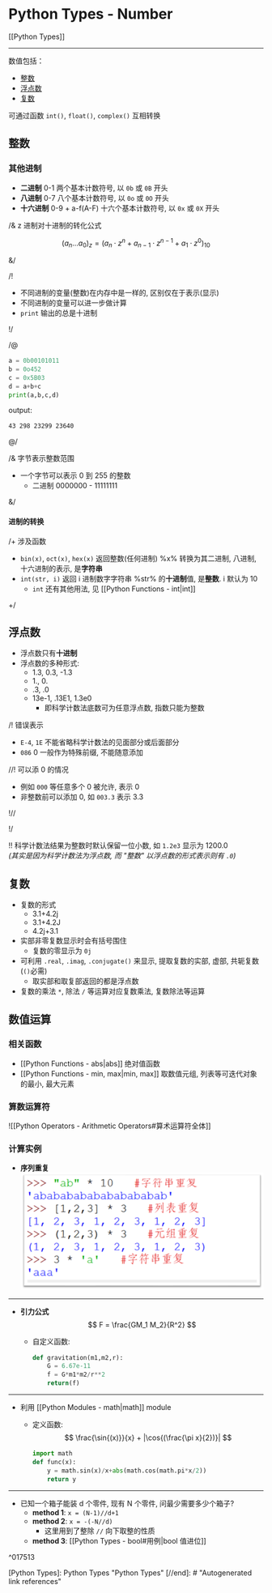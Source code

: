 # Python Types - Number

[[Python Types]]

---

数值包括：

* [整数](#整数)<!--noTOC-->
* [浮点数](#浮点数)
* [复数](#复数)

可通过函数 `int()`, `float()`, `complex()` 互相转换

## 整数

### 其他进制

* **二进制** 0-1 两个基本计数符号, 以 `0b` 或 `0B` 开头
* **八进制** 0-7 八个基本计数符号, 以 `0o` 或 `0O` 开头
* **十六进制** 0-9 + a-f(A-F) 十六个基本计数符号, 以 `0x` 或 `0X` 开头

/& z 进制对十进制的转化公式

$$ (a_n...a_0)_z = (a_n\cdot z^n + a_{n-1}\cdot z^{n-1} + a_1\cdot z^0)_{10} $$

&/

/!

* 不同进制的变量(整数)在内存中是一样的, 区别仅在于表示(显示)
* 不同进制的变量可以进一步做计算
* `print` 输出的总是十进制

!/

/@

```py
a = 0b00101011
b = 0o452
c = 0x5B03
d = a+b+c
print(a,b,c,d)
```

output:

```txt
43 298 23299 23640
```

@/

/& 字节表示整数范围

* 一个字节可以表示 0 到 255 的整数
    * 二进制 0000000 - 11111111

&/

#### 进制的转换

/+ 涉及函数

* `bin(x)`, `oct(x)`, `hex(x)` 返回整数(任何进制) %x% 转换为其二进制, 八进制, 十六进制的表示, 是**字符串**
* `int(str, i)` 返回 i 进制数字字符串 %str% 的**十进制**值, 是**整数**. i 默认为 10
    * `int` 还有其他用法, 见 [[Python Functions - int|int]]

+/

## 浮点数

* 浮点数只有**十进制**
* 浮点数的多种形式:
    * 1.3, 0.3, -1.3
    * 1., 0.
    * .3, .0
    * 13e-1, .13E1, 1.3e0
        * 即科学计数法底数可为任意浮点数, 指数只能为整数

/! 错误表示

* `E-4`, `1E` 不能省略科学计数法的见面部分或后面部分
* `086` 0 一般作为特殊前缀, 不能随意添加

//! 可以添 0 的情况

* 例如 `000` 等任意多个 0 被允许, 表示 0
* 非整数前可以添加 0, 如 `003.3` 表示 3.3

!//

!/

!! 科学计数法结果为整数时默认保留一位小数, 如 `1.2e3` 显示为 1200.0  
*(其实是因为科学计数法为浮点数, 而 "整数" 以浮点数的形式表示则有 `.0`)*

## 复数

* 复数的形式
    * 3.1+4.2j
    * 3.1+4.2J
    * 4.2j+3.1
* 实部非零复数显示时会有括号围住
    * 复数的零显示为 `0j`
* 可利用 `.real`, `.imag`, `.conjugate()` 来显示, 提取复数的实部, 虚部, 共轭复数(`()`必需)
    * 取实部和取复部返回的都是浮点数
* 复数的乘法 `*`, 除法 `/` 等运算对应复数乘法, 复数除法等运算

## 数值运算

### 相关函数

* [[Python Functions - abs|abs]] 绝对值函数
* [[Python Functions - min, max|min, max]] 取数值元组, 列表等可迭代对象的最小, 最大元素

### 算数运算符

![[Python Operators - Arithmetic Operators#算术运算符全体]]

### 计算实例

* **序列重复**
    ![20200924160937](https://raw.githubusercontent.com/zcysxy/Figurebed/master/img/20200924160937.png)

---

* **引力公式** $$ F = \frac{GM_1 M_2}{R^2} $$
    * 自定义函数:

        ```py
        def gravitation(m1,m2,r):
            G = 6.67e-11
            f = G*m1*m2/r**2
            return(f)
        ```

---

* 利用 [[Python Modules - math|math]] module
    * 定义函数: $$ \frac{\sin{(x)}}{x} + |\cos{(\frac{\pi x}{2})}| $$

        ```py
        import math
        def func(x):
            y = math.sin(x)/x+abs(math.cos(math.pi*x/2))
            return y
        ```

---

* 已知一个箱子能装 d 个零件, 现有 N 个零件, 问最少需要多少个箱子?
    * **method 1**: `x = (N-1)//d+1`
    * **method 2**: `x = -(-N//d)`
        * 这里用到了整除 `//` 向下取整的性质
    * **method 3**: [[Python Types - bool#用例|bool 值进位]]

^017513

[//begin]: # "Autogenerated link references for markdown compatibility"
[Python Types]: Python Types "Python Types"
[//end]: # "Autogenerated link references"
